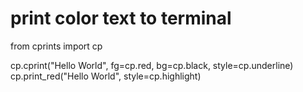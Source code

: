 # print color text to terminal

from cprints import cp


cp.cprint("Hello World", fg=cp.red, bg=cp.black, style=cp.underline)
cp.print_red("Hello World", style=cp.highlight)